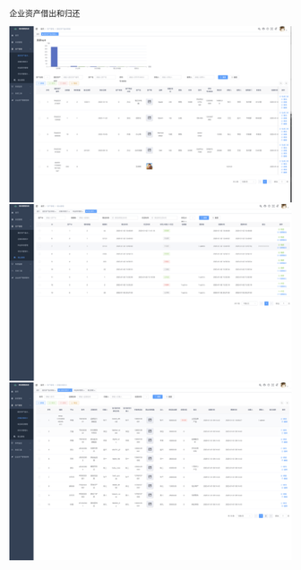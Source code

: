 企业资产借出和归还


![WX20250104-181444.png](WX20250104-181444.png)
![WX20250104-181643.png](WX20250104-181643.png)
![WX20250104-181755.png](WX20250104-181755.png)
